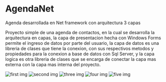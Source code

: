 # AgendaNet
Agenda desarrollada en Net framework con arquitectura 3 capas

Proyecto simple de una agenda de contactos, en la cual se desarrolla la arquitectura en capas, la capa de presentacion hecha con Windows Forms permite el 
ingreso de datos por parte del usuario, la capa de datos es una libreria de clases que tiene la conexion, con sus respectivos metodos y propiedades para la conexion
a base de datos con Sql Server, y la capa logica es otra libreria de clases que se encarga de conectar la capa mas externa con la capa mas interna del proyecto.

![first img](https://user-images.githubusercontent.com/102115164/159597134-f8c1368a-2127-4dca-83bf-51f84696de51.png)
![second img](https://user-images.githubusercontent.com/102115164/159597144-c4aca183-3da8-4e4f-8fec-f3c8404f32b9.png)
![three img](https://user-images.githubusercontent.com/102115164/159597156-99604b98-4090-482f-b289-b60d7f5ed255.png)
![four img](https://user-images.githubusercontent.com/102115164/159597171-92c01fef-c4d1-4f88-b0ba-e6307ec0486c.png)
![five img](https://user-images.githubusercontent.com/102115164/159597185-c5c1a417-b108-40be-b9c0-b697a403a4e4.png)





